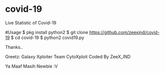 # covid-19
Live Statistic of Covid-19

#Usage
$ pkg install python2
$ git clone https://github.com/zeexind/covid-19
$ cd covid-19
$ python2 covid19.py

Thanks..

Greetz:
Galaxy Xploiter Team
CytoXploit
Coded By ZeeX_IND

Ya Maaf Masih Newbie :V

